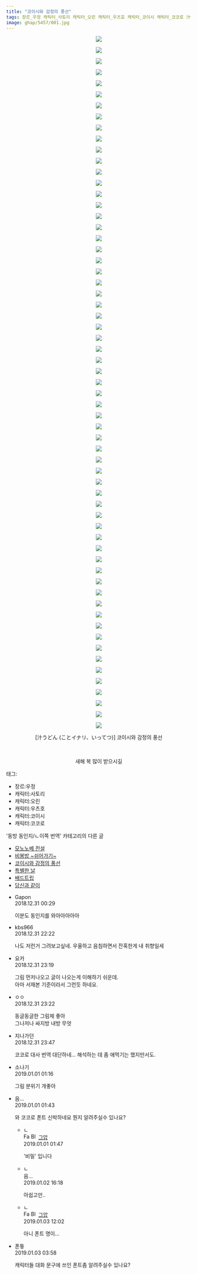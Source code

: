 ```yaml
---
title: "코이시와 감정의 풍선"
tags: 장르_우정 캐릭터_사토리 캐릭터_오린 캐릭터_우츠호 캐릭터_코이시 캐릭터_코코로 汁うどん ことイナリ いってつ 동방_동인지／ㄴ이쪽_번역
image: ghap/5457/001.jpg
---
```

<div class="article">
<p style="text-align: center; clear: none; float: none;"><img src="{{ site.nasurl }}/ghap/5457/001.jpg"/></p>
<p style="text-align: center; clear: none; float: none;"><img src="{{ site.nasurl }}/ghap/5457/002.jpg"/></p>
<p style="text-align: center; clear: none; float: none;"><img src="{{ site.nasurl }}/ghap/5457/003.jpg"/></p>
<p style="text-align: center; clear: none; float: none;"><img src="{{ site.nasurl }}/ghap/5457/004.jpg"/></p>
<p style="text-align: center; clear: none; float: none;"><img src="{{ site.nasurl }}/ghap/5457/005.jpg"/></p>
<p style="text-align: center; clear: none; float: none;"><img src="{{ site.nasurl }}/ghap/5457/006.jpg"/></p>
<p style="text-align: center; clear: none; float: none;"><img src="{{ site.nasurl }}/ghap/5457/007.jpg"/></p>
<p style="text-align: center; clear: none; float: none;"><img src="{{ site.nasurl }}/ghap/5457/008.jpg"/></p>
<p style="text-align: center; clear: none; float: none;"><img src="{{ site.nasurl }}/ghap/5457/009.jpg"/></p>
<p style="text-align: center; clear: none; float: none;"><img src="{{ site.nasurl }}/ghap/5457/010.jpg"/></p>
<p style="text-align: center; clear: none; float: none;"><img src="{{ site.nasurl }}/ghap/5457/011.jpg"/></p>
<p style="text-align: center; clear: none; float: none;"><img src="{{ site.nasurl }}/ghap/5457/012.jpg"/></p>
<p style="text-align: center; clear: none; float: none;"><img src="{{ site.nasurl }}/ghap/5457/013.jpg"/></p>
<p style="text-align: center; clear: none; float: none;"><img src="{{ site.nasurl }}/ghap/5457/014.jpg"/></p>
<p style="text-align: center; clear: none; float: none;"><img src="{{ site.nasurl }}/ghap/5457/015.jpg"/></p>
<p style="text-align: center; clear: none; float: none;"><img src="{{ site.nasurl }}/ghap/5457/016.jpg"/></p>
<p style="text-align: center; clear: none; float: none;"><img src="{{ site.nasurl }}/ghap/5457/017.jpg"/></p>
<p style="text-align: center; clear: none; float: none;"><img src="{{ site.nasurl }}/ghap/5457/018.jpg"/></p>
<p style="text-align: center; clear: none; float: none;"><img src="{{ site.nasurl }}/ghap/5457/019.jpg"/></p>
<p style="text-align: center; clear: none; float: none;"><img src="{{ site.nasurl }}/ghap/5457/020.jpg"/></p>
<p style="text-align: center; clear: none; float: none;"><img src="{{ site.nasurl }}/ghap/5457/021.jpg"/></p>
<p style="text-align: center; clear: none; float: none;"><img src="{{ site.nasurl }}/ghap/5457/022.jpg"/></p>
<p style="text-align: center; clear: none; float: none;"><img src="{{ site.nasurl }}/ghap/5457/023.jpg"/></p>
<p style="text-align: center; clear: none; float: none;"><img src="{{ site.nasurl }}/ghap/5457/024.jpg"/></p>
<p style="text-align: center; clear: none; float: none;"><img src="{{ site.nasurl }}/ghap/5457/025.jpg"/></p>
<p style="text-align: center; clear: none; float: none;"><img src="{{ site.nasurl }}/ghap/5457/026.jpg"/></p>
<p style="text-align: center; clear: none; float: none;"><img src="{{ site.nasurl }}/ghap/5457/027.jpg"/></p>
<p style="text-align: center; clear: none; float: none;"><img src="{{ site.nasurl }}/ghap/5457/028.jpg"/></p>
<p style="text-align: center; clear: none; float: none;"><img src="{{ site.nasurl }}/ghap/5457/029.jpg"/></p>
<p style="text-align: center; clear: none; float: none;"><img src="{{ site.nasurl }}/ghap/5457/030.jpg"/></p>
<p style="text-align: center; clear: none; float: none;"><img src="{{ site.nasurl }}/ghap/5457/031.jpg"/></p>
<p style="text-align: center; clear: none; float: none;"><img src="{{ site.nasurl }}/ghap/5457/032.jpg"/></p>
<p style="text-align: center; clear: none; float: none;"><img src="{{ site.nasurl }}/ghap/5457/033.jpg"/></p>
<p style="text-align: center; clear: none; float: none;"><img src="{{ site.nasurl }}/ghap/5457/034.jpg"/></p>
<p style="text-align: center; clear: none; float: none;"><img src="{{ site.nasurl }}/ghap/5457/035.jpg"/></p>
<p style="text-align: center; clear: none; float: none;"><img src="{{ site.nasurl }}/ghap/5457/036.jpg"/></p>
<p style="text-align: center; clear: none; float: none;"><img src="{{ site.nasurl }}/ghap/5457/037.jpg"/></p>
<p style="text-align: center; clear: none; float: none;"><img src="{{ site.nasurl }}/ghap/5457/038.jpg"/></p>
<p style="text-align: center; clear: none; float: none;"><img src="{{ site.nasurl }}/ghap/5457/039.jpg"/></p>
<p style="text-align: center; clear: none; float: none;"><img src="{{ site.nasurl }}/ghap/5457/040.jpg"/></p>
<p style="text-align: center; clear: none; float: none;"><img src="{{ site.nasurl }}/ghap/5457/041.jpg"/></p>
<p style="text-align: center; clear: none; float: none;"><img src="{{ site.nasurl }}/ghap/5457/042.jpg"/></p>
<p style="text-align: center; clear: none; float: none;"><img src="{{ site.nasurl }}/ghap/5457/043.jpg"/></p>
<p style="text-align: center; clear: none; float: none;"><img src="{{ site.nasurl }}/ghap/5457/044.jpg"/></p>
<p style="text-align: center; clear: none; float: none;"><img src="{{ site.nasurl }}/ghap/5457/045.jpg"/></p>
<p style="text-align: center; clear: none; float: none;"><img src="{{ site.nasurl }}/ghap/5457/046.jpg"/></p>
<p style="text-align: center; clear: none; float: none;"><img src="{{ site.nasurl }}/ghap/5457/047.jpg"/></p>
<p style="text-align: center; clear: none; float: none;"><img src="{{ site.nasurl }}/ghap/5457/048.jpg"/></p>
<p style="text-align: center; clear: none; float: none;"><img src="{{ site.nasurl }}/ghap/5457/049.jpg"/></p>
<p style="text-align: center; clear: none; float: none;"><img src="{{ site.nasurl }}/ghap/5457/050.jpg"/></p>
<p style="text-align: center; clear: none; float: none;"><img src="{{ site.nasurl }}/ghap/5457/051.jpg"/></p>
<p style="text-align: center; clear: none; float: none;"><img src="{{ site.nasurl }}/ghap/5457/052.jpg"/></p>
<p style="text-align: center; clear: none; float: none;"><img src="{{ site.nasurl }}/ghap/5457/053.jpg"/></p>
<p style="text-align: center; clear: none; float: none;"><img src="{{ site.nasurl }}/ghap/5457/054.jpg"/></p>
<p style="text-align: center; clear: none; float: none;"><img src="{{ site.nasurl }}/ghap/5457/055.jpg"/></p>
<p style="text-align: center; clear: none; float: none;"><img src="{{ site.nasurl }}/ghap/5457/056.jpg"/></p>
<p style="text-align: center; clear: none; float: none;"><img src="{{ site.nasurl }}/ghap/5457/057.jpg"/></p>
<p style="text-align: center; clear: none; float: none;"><img src="{{ site.nasurl }}/ghap/5457/058.jpg"/></p>
<p style="text-align: center; clear: none; float: none;"><img src="{{ site.nasurl }}/ghap/5457/059.jpg"/></p>
<p style="text-align: center; clear: none; float: none;"><img src="{{ site.nasurl }}/ghap/5457/060.jpg"/></p>
<p style="text-align: center; clear: none; float: none;"><img src="{{ site.nasurl }}/ghap/5457/061.jpg"/></p>
<p style="text-align: center; clear: none; float: none;"><img src="{{ site.nasurl }}/ghap/5457/062.jpg"/></p>
<p style="text-align: center; clear: none; float: none;"><img src="{{ site.nasurl }}/ghap/5457/063.jpg"/></p>
<p style="text-align: center; clear: none; float: none;">[汁うどん (ことイナリ、いってつ)] 코이시와 감정의 풍선</p>
<p style="text-align: center; clear: none; float: none;"><br/></p>
<p style="text-align: center; clear: none; float: none;">새해 복 많이 받으시길</p>
</div><div class="tagTrail">
<p>태그: </p>
<ul>
<li>장르:우정</li>
<li>캐릭터:사토리</li>
<li>캐릭터:오린</li>
<li>캐릭터:우츠호</li>
<li>캐릭터:코이시</li>
<li>캐릭터:코코로</li>
</ul>
</div><div class="another">
<p>'동방 동인지/ㄴ이쪽 번역' 카테고리의 다른 글</p>
<ul>
<li><a href="/2019-01-21-ghap_5638">모노노베 전설</a></li>
<li><a href="/2019-01-12-ghap_5583">비봉밥 ~쉬어가기~</a></li>
<li><a href="/2018-12-31-ghap_5457">코이시와 감정의 풍선</a></li>
<li><a href="/2018-12-30-ghap_5456">특별한 날</a></li>
<li><a href="/2018-12-25-ghap_5415">배드트립</a></li>
<li><a href="/2018-12-23-ghap_5396">당신과 같이</a></li>
</ul>
</div><div class="comment">
<ul>
<li class="cb_thumb_off" id="comment15398399">
<div class="cb_comment_area">
<div class="cb_info_area">
<div class="cb_section">
<span class="cb_nick_name">Gapon</span>
</div>
<div class="cb_section">
<span class="cb_date">2018.12.31 00:29 </span>
</div>
</div>
<div class="cb_dsc_comment">
<p class="cb_dsc">
											이분도 동인지를 와아아아아아
										</p>
</div>
</div></li>
<li class="cb_thumb_off" id="comment15399281">
<div class="cb_comment_area">
<div class="cb_info_area">
<div class="cb_section">
<span class="cb_nick_name">kbs966</span>
</div>
<div class="cb_section">
<span class="cb_date">2018.12.31 22:22 </span>
</div>
</div>
<div class="cb_dsc_comment">
<p class="cb_dsc">
											나도 저런거 그려보고싶네. 우울하고 음침하면서 잔혹한게 내 취향일세
										</p>
</div>
</div></li>
<li class="cb_thumb_off" id="comment15399320">
<div class="cb_comment_area">
<div class="cb_info_area">
<div class="cb_section">
<span class="cb_nick_name">요카</span>
</div>
<div class="cb_section">
<span class="cb_date">2018.12.31 23:19 </span>
</div>
</div>
<div class="cb_dsc_comment">
<p class="cb_dsc">
											그림 먼저나오고 글이 나오는게 이해하기 쉬운데.<br/>
아마 서재본 기준이라서 그런듯 하네요.
										</p>
</div>
</div></li>
<li class="cb_thumb_off" id="comment15399321">
<div class="cb_comment_area">
<div class="cb_info_area">
<div class="cb_section">
<span class="cb_nick_name">ㅇㅇ</span>
</div>
<div class="cb_section">
<span class="cb_date">2018.12.31 23:22 </span>
</div>
</div>
<div class="cb_dsc_comment">
<p class="cb_dsc">
											동글동글한 그림체 좋아<br/>
그나저나 싸지방 내방 무엇
										</p>
</div>
</div></li>
<li class="cb_thumb_off" id="comment15399332">
<div class="cb_comment_area">
<div class="cb_info_area">
<div class="cb_section">
<span class="cb_nick_name">지나가던</span>
</div>
<div class="cb_section">
<span class="cb_date">2018.12.31 23:47 </span>
</div>
</div>
<div class="cb_dsc_comment">
<p class="cb_dsc">
											코코로 대사 번역 대단하네... 해석하는 데 좀 애먹기는 했지만서도.
										</p>
</div>
</div></li>
<li class="cb_thumb_off" id="comment15399389">
<div class="cb_comment_area">
<div class="cb_info_area">
<div class="cb_section">
<span class="cb_nick_name">소나기</span>
</div>
<div class="cb_section">
<span class="cb_date">2019.01.01 01:16 </span>
</div>
</div>
<div class="cb_dsc_comment">
<p class="cb_dsc">
											그림 분위기 개좋아
										</p>
</div>
</div></li>
<li class="cb_thumb_off" id="comment15399410">
<div class="cb_comment_area">
<div class="cb_info_area">
<div class="cb_section">
<span class="cb_nick_name">음...</span>
</div>
<div class="cb_section">
<span class="cb_date">2019.01.01 01:43 </span>
</div>
</div>
<div class="cb_dsc_comment">
<p class="cb_dsc">
											와 코코로 폰트 신박하네요 뭔지 알려주실수 있나요?
										</p>
</div>
<ul>
<li class="cb_thumb_off" id="comment15399411">
<span class="cb_bu_subnode">ㄴ</span>
<div class="cb_comment_area">
<div class="cb_info_area">
<div class="cb_section">
<span class="cb_nick_name"><img alt="Favicon of https://ghaptouhou.tistory.com" height="16" onerror="this.onerror=null;this.parentNode.removeChild(this)" src="https://ghaptouhou.tistory.com/favicon.ico" width="16"/> <img alt="BlogIcon" height="16" onerror="this.parentNode.removeChild(this)" src="https://ghaptouhou.tistory.com/index.gif" width="16"/> <a href="https://ghaptouhou.tistory.com" onclick="return openLinkInNewWindow(this)"> 그압</a><span class="tistoryProfileLayerTrigger" onclick='TistoryProfile.show(event, this, {"title":"\uc800\uae30 \uc774\uac70 \ub098\uc911\uc5d0 \uc218\uc815 \uac00\ub2a5\ud558\ub098\uc694","url":"https:\/\/ghap.tistory.com","nickname":"\uadf8\uc555","items":[]}); return false;'></span></span>
</div>
<div class="cb_section">
<span class="cb_date">2019.01.01 01:47 </span>
</div>
</div>
<div class="cb_dsc_comment">
<p class="cb_dsc">
																'비밀' 입니다
															</p>
</div>
</div>
</li>
<li class="cb_thumb_off" id="comment15400941">
<span class="cb_bu_subnode">ㄴ</span>
<div class="cb_comment_area">
<div class="cb_info_area">
<div class="cb_section">
<span class="cb_nick_name">음...</span>
</div>
<div class="cb_section">
<span class="cb_date">2019.01.02 16:18 </span>
</div>
</div>
<div class="cb_dsc_comment">
<p class="cb_dsc">
																아쉽고만..
															</p>
</div>
</div>
</li>
<li class="cb_thumb_off" id="comment15402026">
<span class="cb_bu_subnode">ㄴ</span>
<div class="cb_comment_area">
<div class="cb_info_area">
<div class="cb_section">
<span class="cb_nick_name"><img alt="Favicon of https://ghaptouhou.tistory.com" height="16" onerror="this.onerror=null;this.parentNode.removeChild(this)" src="https://ghaptouhou.tistory.com/favicon.ico" width="16"/> <img alt="BlogIcon" height="16" onerror="this.parentNode.removeChild(this)" src="https://ghaptouhou.tistory.com/index.gif" width="16"/> <a href="https://ghaptouhou.tistory.com" onclick="return openLinkInNewWindow(this)"> 그압</a><span class="tistoryProfileLayerTrigger" onclick='TistoryProfile.show(event, this, {"title":"\uc800\uae30 \uc774\uac70 \ub098\uc911\uc5d0 \uc218\uc815 \uac00\ub2a5\ud558\ub098\uc694","url":"https:\/\/ghap.tistory.com","nickname":"\uadf8\uc555","items":[]}); return false;'></span></span>
</div>
<div class="cb_section">
<span class="cb_date">2019.01.03 12:02 </span>
</div>
</div>
<div class="cb_dsc_comment">
<p class="cb_dsc">
																아니 폰트 명이...
															</p>
</div>
</div>
</li>
</ul>
</div></li>
<li class="cb_thumb_off" id="comment15401818">
<div class="cb_comment_area">
<div class="cb_info_area">
<div class="cb_section">
<span class="cb_nick_name">폰틓</span>
</div>
<div class="cb_section">
<span class="cb_date">2019.01.03 03:58 </span>
</div>
</div>
<div class="cb_dsc_comment">
<p class="cb_dsc">
											캐릭터들 대화 문구에 쓰인 폰트좀 알려주실수 있나요?
										</p>
</div>
</div></li>
</ul>
</div>